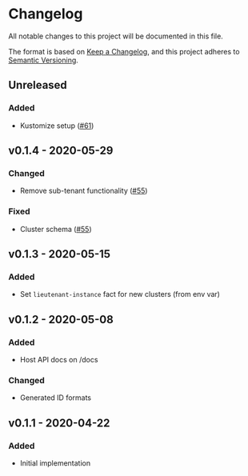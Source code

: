 # Changelog
All notable changes to this project will be documented in this file.

The format is based on [Keep a Changelog](https://keepachangelog.com/en/1.0.0/),
and this project adheres to [Semantic Versioning](https://semver.org/spec/v2.0.0.html).

## Unreleased
### Added
- Kustomize setup ([#61])

## v0.1.4 - 2020-05-29
### Changed
- Remove sub-tenant functionality ([#55])

### Fixed
- Cluster schema ([#55])

## v0.1.3 - 2020-05-15
### Added
- Set `lieutenant-instance` fact for new clusters (from env var)

## v0.1.2 - 2020-05-08
### Added
- Host API docs on /docs
### Changed
- Generated ID formats

## v0.1.1 - 2020-04-22
### Added
- Initial implementation

[#55]: https://github.com/projectsyn/lieutenant-api/pull/55
[#61]: https://github.com/projectsyn/lieutenant-api/pull/61
